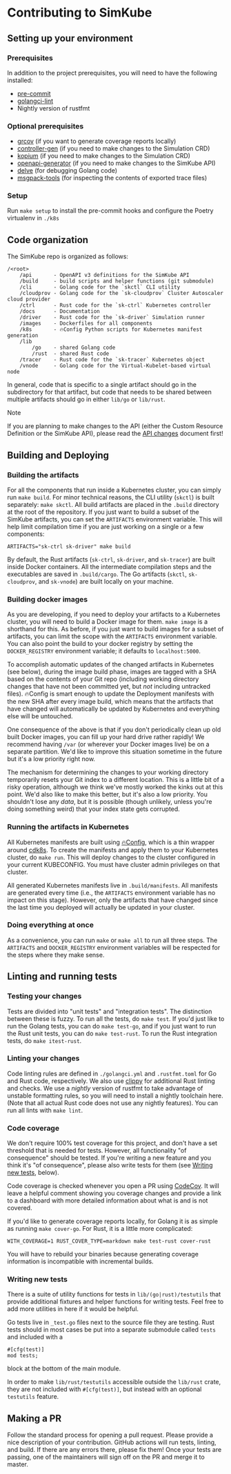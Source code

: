 # Contributing to SimKube

## Setting up your environment

### Prerequisites

In addition to the project prerequisites, you will need to have the following installed:

- [pre-commit](https://pre-commit.com)
- [golangci-lint](https://pre-commit.com)
- Nightly version of rustfmt

### Optional prerequisites

- [grcov](https://github.com/mozilla/grcov) (if you want to generate coverage reports locally)
- [controller-gen](https://book.kubebuilder.io/reference/controller-gen.html) (if you need to make changes to the
  Simulation CRD)
- [kopium](https://github.com/kube-rs/kopium) (if you need to make changes to the Simulation CRD)
- [openapi-generator](https://openapi-generator.tech) (if you need to make changes to the SimKube API)
- [delve](https://github.com/go-delve/delve) (for debugging Golang code)
- [msgpack-tools](https://github.com/ludocode/msgpack-tools) (for inspecting the contents of exported trace files)

### Setup

Run `make setup` to install the pre-commit hooks and configure the Poetry virtualenv in `./k8s`

## Code organization

The SimKube repo is organized as follows:

```
/<root>
    /api       - OpenAPI v3 definitions for the SimKube API
    /build     - build scripts and helper functions (git submodule)
    /cli       - Golang code for the `skctl` CLI utility
    /cloudprov - Golang code for the `sk-cloudprov` Cluster Autoscaler cloud provider
    /ctrl      - Rust code for the `sk-ctrl` Kubernetes controller
    /docs      - Documentation
    /driver    - Rust code for the `sk-driver` Simulation runner
    /images    - Dockerfiles for all components
    /k8s       - 🔥Config Python scripts for Kubernetes manifest generation
    /lib
        /go    - shared Golang code
        /rust  - shared Rust code
    /tracer    - Rust code for the `sk-tracer` Kubernetes object
    /vnode     - Golang code for the Virtual-Kubelet-based virtual node
```

In general, code that is specific to a single artifact should go in the subdirectory for that artifact, but code that
needs to be shared between multiple artifacts should go in either `lib/go` or `lib/rust`.

> [!NOTE]
> If you are planning to make changes to the API (either the Custom Resource Definition or the SimKube API), please read
> the [API changes](./api_changes.md) document first!

## Building and Deploying

### Building the artifacts

For all the components that run inside a Kubernetes cluster, you can simply run `make build`.  For minor technical
reasons, the CLI utility (`skctl`) is built separately: `make skctl`.  All build artifacts are placed in the `.build`
directory at the root of the repository.  If you just want to build a subset of the SimKube artifacts, you can set the
`ARTIFACTS` environment variable.  This will help limit compilation time if you are just working on a single or a few
components:

```
ARTIFACTS="sk-ctrl sk-driver" make build
```

By default, the Rust artifacts (`sk-ctrl`, `sk-driver`, and `sk-tracer`) are built inside Docker containers.  All the
intermediate compilation steps and the executables are saved in `.build/cargo`.  The Go artifacts (`skctl`,
`sk-cloudprov`, and `sk-vnode`) are built locally on your machine.

### Building docker images

As you are developing, if you need to deploy your artifacts to a Kubernetes cluster, you will need to build a Docker
image for them.  `make image` is a shorthand for this.  As before, if you just want to build images for a subset of
artifacts, you can limit the scope with the `ARTIFACTS` environment variable.  You can also point the build to your
docker registry by setting the `DOCKER_REGISTRY` environment variable; it defaults to `localhost:5000`.

To accomplish automatic updates of the changed artifacts in Kubernetes (see below), during the image build phase, images
are tagged with a SHA based on the contents of your Git repo (including working directory changes that have not been
committed yet, but _not_ including untracked files).  🔥Config is smart enough to update the Deployment manifests with
the new SHA after every image build, which means that the artifacts that have changed will automatically be updated by
Kubernetes and everything else will be untouched.

One consequence of the above is that if you don't periodically clean up old built Docker images, you can fill up your
hard drive rather rapidly!  We recommend having `/var` (or wherever your Docker images live) be on a separate partition.
We'd like to improve this situation sometime in the future but it's a low priority right now.

The mechanism for determining the changes to your working directory temporarily resets your Git index to a different
location.  This is a little bit of a risky operation, although we think we've mostly worked the kinks out at this point.
We'd also like to make this better, but it's also a low priority.  You shouldn't lose any _data_, but it is possible
(though unlikely, unless you're doing something weird) that your index state gets corrupted.

### Running the artifacts in Kubernetes

All Kubernetes manifests are built using [🔥Config](https://github.com/acrlabs/fireconfig), which is a thin wrapper
around [cdk8s](https://cdk8s.io).  To create the manifests and apply them to your Kubernetes cluster, do `make run`.
This will deploy changes to the cluster configured in your current KUBECONFIG.  You must have cluster admin privileges
on that cluster.

All generated Kubernetes manifests live in `.build/manifests`.  All manifests are generated every time (i.e., the
`ARTIFACTS` environment variable has no impact on this stage).  However, only the artifacts that have changed since the
last time you deployed will actually be updated in your cluster.

### Doing everything at once

As a convenience, you can run `make` or `make all` to run all three steps.  The `ARTIFACTS` and `DOCKER_REGISTRY`
environment variables will be respected for the steps where they make sense.

## Linting and running tests

### Testing your changes

Tests are divided into "unit tests" and "integration tests".  The distinction between these is fuzzy.  To run all the
tests, do `make test`.  If you'd just like to run the Golang tests, you can do `make test-go`, and if you just want to
run the Rust unit tests, you can do `make test-rust`.  To run the Rust integration tests, do `make itest-rust`.

### Linting your changes

Code linting rules are defined in `./golangci.yml` and `.rustfmt.toml` for Go and Rust code, respectively.  We also use
[clippy](https://doc.rust-lang.org/stable/clippy/usage.html) for additional Rust linting and checks.  We use a _nightly_
version of rustfmt to take advantage of unstable formatting rules, so you will need to install a nightly toolchain here.
(Note that all actual Rust code does not use any nightly features).  You can run all lints with `make lint`.

### Code coverage

We don't require 100% test coverage for this project, and don't have a set threshold that is needed for tests.  However,
all functionality "of consequence" should be tested.  If you're writing a new feature and you think it's "of
consequence", please also write tests for them (see [Writing new tests](#writing-new-tests), below).

Code coverage is checked whenever you open a PR using [CodeCov](https://about.codecov.io).  It will leave a helpful
comment showing you coverage changes and provide a link to a dashboard with more detailed information about what is and
is not covered.

If you'd like to generate coverage reports locally, for Golang it is as simple as running `make cover-go`.  For Rust, it
is a little more complicated:

```
WITH_COVERAGE=1 RUST_COVER_TYPE=markdown make test-rust cover-rust
```

You will have to rebuild your binaries because generating coverage information is incompatible with incremental
builds.

### Writing new tests

There is a suite of utility functions for tests in `lib/(go|rust)/testutils` that provide additional fixtures and helper
functions for writing tests.  Feel free to add more utilities in here if it would be helpful.

Go tests live in `_test.go` files next to the source file they are testing.  Rust tests should in most cases be put into
a separate submodule called `tests` and included with a

```
#[cfg(test)]
mod tests;
```

block at the bottom of the main module.

In order to make `lib/rust/testutils` accessible outside the `lib/rust` crate, they are not included with
`#[cfg(test)]`, but instead with an optional `testutils` feature.

## Making a PR

Follow the standard process for opening a pull request.  Please provide a nice description of your contribution.  GitHub
actions will run tests, linting, and build.  If there are any errors there, please fix them!  Once your tests are
passing, one of the maintainers will sign off on the PR and merge it to master.
